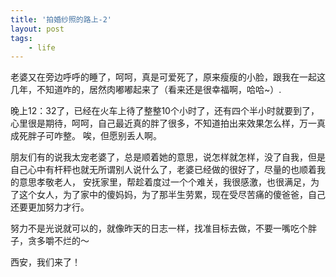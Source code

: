 ```yaml
---
title: '拍婚纱照的路上-2'
layout: post
tags:
    - life
---
```

老婆又在旁边呼呼的睡了，呵呵，真是可爱死了，原来瘦瘦的小脸，跟我在一起这几年，不知道咋的，居然肉嘟嘟起来了（看来还是很幸福啊，哈哈~）.

晚上12：32了，已经在火车上待了整整10个小时了，还有四个半小时就要到了，心里很是期待，呵呵，自己最近真的胖了很多，不知道拍出来效果怎么样，万一真成死胖子可咋整。
唉，但愿别丢人啊。

朋友们有的说我太宠老婆了，总是顺着她的意思，说怎样就怎样，没了自我，但是自己心中有杆秤也就无所谓别人说什么了，老婆已经做的很好了，尽量的也顺着我的意思孝敬老人，
安抚家里，帮趁着度过一个个难关，我很感激，也很满足，为了这个女人，为了家中的傻妈妈，为了那半生劳累，现在受尽苦痛的傻爸爸，自己还要更加努力才行。

努力不是光说就可以的，就像昨天的日志一样，找准目标去做，不要一嘴吃个胖子，贪多嚼不烂的～

西安，我们来了！
